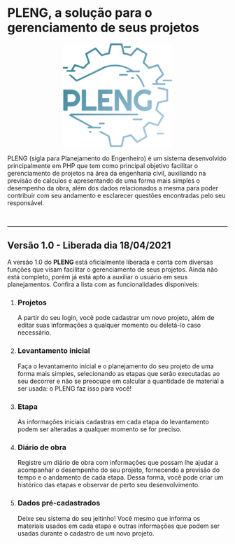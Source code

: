 # PLENG, a solução para o gerenciamento de seus projetos

<p align="center">
   <img src="v1.0/web/assets/imgs/logo.svg" width="250" >
</p>

 
PLENG (sigla para Planejamento do Engenheiro) é um sistema desenvolvido principalmente em PHP que tem como principal objetivo facilitar o gerenciamento de projetos na área da engenharia civil, auxiliando na previsão de calculos e apresentando de uma forma mais simples o desempenho da obra, além dos dados relacionados a mesma para poder contribuir com seu andamento e esclarecer questões encontradas pelo seu responsável.

<br/>
<hr/>

<h2> Versão 1.0 - Liberada dia 18/04/2021 </h2>

<p> A versão 1.0 do <b> PLENG </b> está oficialmente liberada e conta com diversas funções que visam facilitar o gerenciamento de seus projetos. Ainda não está completo, porém já está apto a auxiliar o usuário em seus planejamentos. Confira a lista com as funcionalidades disponiveis: </p>

<ol>
   <li>
      <h3> Projetos </h3>
      <p> A partir do seu login, você pode cadastrar um novo projeto, além de editar suas informações a qualquer momento ou deletá-lo caso necessário.</p>
   </li>
   
   <li>
      <h3> Levantamento inicial </h3>
      <p> Faça o levantamento inicial e o planejamento do seu projeto de uma forma mais simples, selecionando as etapas que serão executadas ao seu decorrer e não se preocupe em         calcular a quantidade de material a ser usada: o PLENG faz isso para você!</p>
   </li>
   
   <li>
      <h3> Etapa </h3>
      <p> As informações iniciais cadastras em cada etapa do levantamento podem ser alteradas a qualquer momento se for preciso.</p>
   </li>
   
   <li>
      <h3> Diário de obra </h3>
      <p> Registre um diário de obra com informações que possam lhe ajudar a acompanhar o desempenho do seu projeto, fornecendo a previsão do tempo e o andamento de cada etapa.          Dessa forma, você pode criar um histórico das etapas e observar de perto seu desenvolvimento.</p>
   </li>
   
   <li>
      <h3> Dados pré-cadastrados </h3>
      <p> Deixe seu sistema do seu jeitinho! Você mesmo que informa os materiais usados em cada etapa e outras informações que podem ser usadas durante o cadastro de um novo             projeto. </p>
   </li>
</ol>


